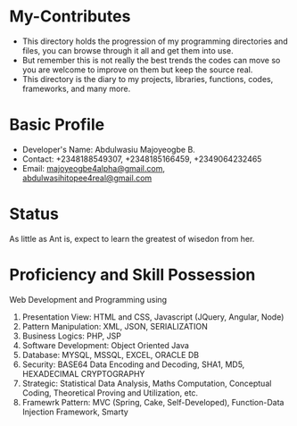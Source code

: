 # My-Contributes
* This directory holds the progression of my programming directories and files, you can browse through it all and get them into use.
* But remember this is not really the best trends the codes can move so you are welcome to improve on them but keep the source real.
* This directory is the diary to my projects, libraries, functions, codes, frameworks, and many more.

# Basic Profile
  * Developer's Name: Abdulwasiu Majoyeogbe B.
  * Contact: +2348188549307, +2348185166459, +2349064232465
  * Email: majoyeogbe4alpha@gmail.com, abdulwasihitopee4real@gmail.com

# Status
As little as Ant is, expect to learn the greatest of wisedon from her.

# Proficiency and Skill Possession
Web Development and Programming using
  1.  Presentation View: HTML and CSS, Javascript (JQuery, Angular, Node)
  2.  Pattern Manipulation: XML, JSON, SERIALIZATION 
  3.  Business Logics: PHP, JSP
  4.  Software Development: Object Oriented Java
  5.  Database: MYSQL, MSSQL, EXCEL, ORACLE DB
  6.  Security: BASE64 Data Encoding and Decoding, SHA1, MD5, HEXADECIMAL CRYPTOGRAPHY
  7.  Strategic: Statistical Data Analysis, Maths Computation, Conceptual Coding, Theoretical Proving and Utilization, etc.
  8. Framewrk Pattern: MVC (Spring, Cake, Self-Developed), Function-Data Injection Framework, Smarty
  
  
